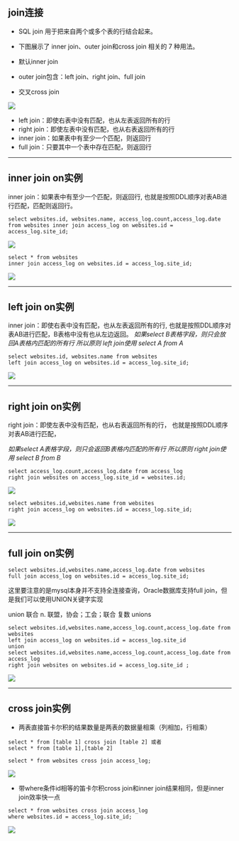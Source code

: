 ## join连接

* SQL join 用于把来自两个或多个表的行结合起来。

* 下图展示了 inner join、outer join和cross join 相关的 7 种用法。
* 默认inner join
* outer join包含：left join、right join、full join
* 交叉cross join

<img src='./img/sql-join.png' />

* left join：即使右表中没有匹配，也从左表返回所有的行
* right join：即使左表中没有匹配，也从右表返回所有的行
* inner join：如果表中有至少一个匹配，则返回行
* full join：只要其中一个表中存在匹配，则返回行

---
## inner join on实例
inner join：如果表中有至少一个匹配，则返回行,
也就是按照DDL顺序对表AB进行匹配，匹配则返回行。

```MySql
select websites.id, websites.name, access_log.count,access_log.date
from websites inner join access_log on websites.id = access_log.site_id;
```
<img src='./img/inner_join.png' />

```MySql
select * from websites 
inner join access_log on websites.id = access_log.site_id;
```
<img src='./img/inner_join_all.png' />


---
## left join on实例
inner join：即使右表中没有匹配，也从左表返回所有的行,
也就是按照DDL顺序对表AB进行匹配，B表格中没有也从左边返回。
*如果select B表格字段，则只会放回A表格内匹配的所有行*
*所以原则 left join使用 select A from A*
```MySql
select websites.id, websites.name from websites
left join access_log on websites.id = access_log.site_id; 
```
<img src='./img/left_join.png' />

---
## right join on实例
right join：即使左表中没有匹配，也从右表返回所有的行，
也就是按照DDL顺序对表AB进行匹配，

*如果select A表格字段，则只会返回B表格内匹配的所有行*
*所以原则 right join使用 select B from B*

```MySql
select access_log.count,access_log.date from access_log
right join websites on access_log.site_id = websites.id;
```
<img src='./img/right_join_1.png' />


```MySql
select websites.id,websites.name from websites
right join access_log on websites.id = access_log.site_id; 
```
<img src='./img/right_join.png' />

---
## full join on实例

```MySql
select websites.id,websites.name,access_log.date from websites
full join access_log on websites.id = access_log.site_id;
```
这里要注意的是mysql本身并不支持全连接查询，Oracle数据库支持full join，但是我们可以使用UNION关键字实现

union 联合 n. 联盟，协会；工会；联合  复数 unions

```MySql
select websites.id,websites.name,access_log.count,access_log.date from websites
left join access_log on websites.id = access_log.site_id
union
select websites.id,websites.name,access_log.count,access_log.date from access_log
right join websites on websites.id = access_log.site_id ;
```
<img src='./img/full_join.png' />

---
## cross join实例

* 两表直接笛卡尔积的结果数量是两表的数据量相乘（列相加，行相乘）

```MySql
select * from [table 1] cross join [table 2] 或者
select * from [table 1],[table 2]
```

```MySql
select * from websites cross join access_log;
```
<img src='./img/cross_join.png' />


* 带where条件id相等的笛卡尔积cross join和inner join结果相同，但是inner join效率快一点

```MySql
select * from websites cross join access_log 
where websites.id = access_log.site_id;
```
<img src='./img/cross_join_where.png' />
